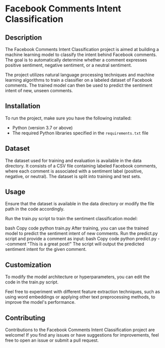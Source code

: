 # Facebook Comments Intent Classification

## Description

The Facebook Comments Intent Classification project is aimed at building a machine learning model to classify the intent behind Facebook comments. The goal is to automatically determine whether a comment expresses positive sentiment, negative sentiment, or a neutral sentiment.

The project utilizes natural language processing techniques and machine learning algorithms to train a classifier on a labeled dataset of Facebook comments. The trained model can then be used to predict the sentiment intent of new, unseen comments.

## Installation

To run the project, make sure you have the following installed:

- Python (version 3.7 or above)
- The required Python libraries specified in the `requirements.txt` file


## Dataset
The dataset used for training and evaluation is available in the data directory. It consists of a CSV file containing labeled Facebook comments, where each comment is associated with a sentiment label (positive, negative, or neutral). The dataset is split into training and test sets.

## Usage
Ensure that the dataset is available in the data directory or modify the file path in the code accordingly.

Run the train.py script to train the sentiment classification model:

bash
Copy code
python train.py
After training, you can use the trained model to predict the sentiment intent of new comments. Run the predict.py script and provide a comment as input:
bash
Copy code
python predict.py --comment "This is a great post!"
The script will output the predicted sentiment intent for the given comment.

## Customization
To modify the model architecture or hyperparameters, you can edit the code in the train.py script.

Feel free to experiment with different feature extraction techniques, such as using word embeddings or applying other text preprocessing methods, to improve the model's performance.

## Contributing
Contributions to the Facebook Comments Intent Classification project are welcome! If you find any issues or have suggestions for improvements, feel free to open an issue or submit a pull request.
